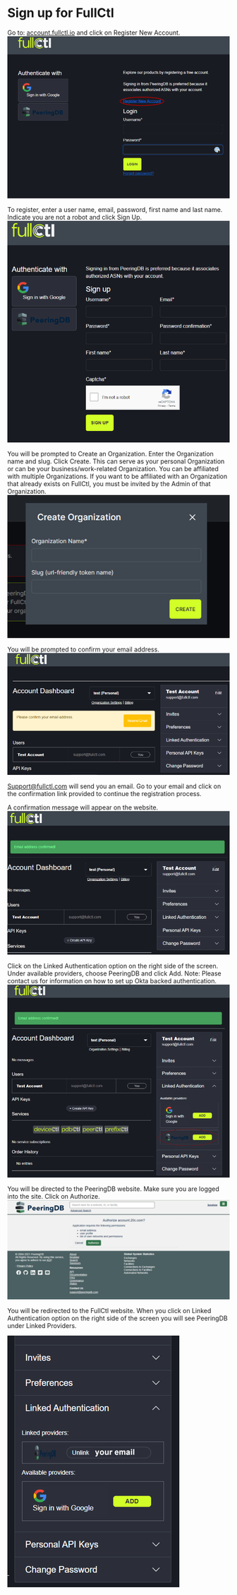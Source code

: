 # Sign up for FullCtl

Go to: [account.fullctl.io](https://account.fullctl.io) and click on Register New Account.
   ![](img/regacct.png)

To register, enter a user name, email, password, first name and last name. Indicate you are not a robot and click Sign Up.
   ![](img/signup.png)

You will be prompted to Create an Organization. Enter the Organization name and slug. Click Create. This can serve as your personal Organization or can be your business/work-related Organization. You can be affiliated with multiple Organizations. If you want to be affiliated with an Organization that already exists on FullCtl, you must be invited by the Admin of that Organization. 
   ![](img/createorgmodal.png)

You will be prompted to confirm your email address.
   ![](img/emailconf.png)

Support@fullctl.com will send you an email. Go to your email and click on the confirmation link provided to continue the registration process.

A confirmation message will appear on the website. 
   ![](img/confirm.png)

Click on the Linked Authentication option on the right side of the screen. Under available providers, choose PeeringDB and click Add. Note: Please contact us for information on how to set up Okta backed authentication.
   ![](img/authenticate.png)

You will be directed to the PeeringDB website. Make sure you are logged into the site. Click on Authorize.
   ![](img/authorize.png)

You will be redirected to the FullCtl website. When you click on Linked Authentication option on the right side of the screen you will see PeeringDB under Linked Providers.

   ![](img/linked.png)
